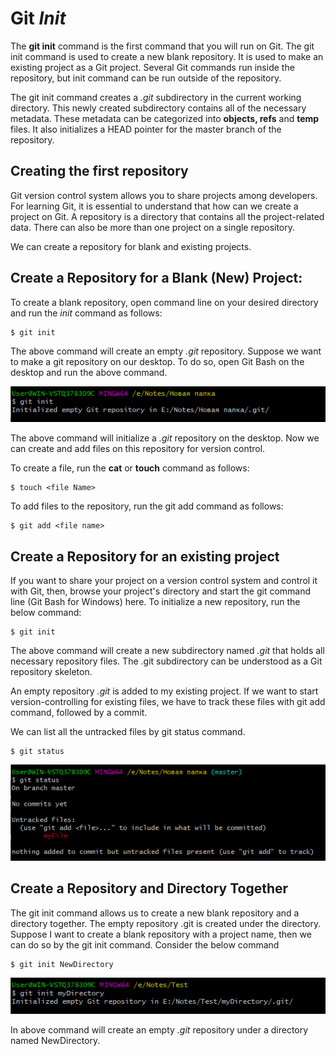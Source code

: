 # Git *Init*
The **git init** command is the first command that you will run on Git. The git init command is used to create a new blank repository. It is used to make an existing project as a Git project. Several Git commands run inside the repository, but init command can be run outside of the repository.

The git init command creates a *.git* subdirectory in the current working directory. This newly created subdirectory contains all of the necessary metadata. These metadata can be categorized into **objects, refs** and **temp** files. It also initializes a HEAD pointer for the master branch of the repository.

## Creating the first repository
Git version control system allows you to share projects among developers. For learning Git, it is essential to understand that how can we create a project on Git. A repository is a directory that contains all the project-related data. There can also be more than one project on a single repository.

We can create a repository for blank and existing projects.

## Create a Repository for a Blank (New) Project:
To create a blank repository, open command line on your desired directory and run the *init* command as follows:

```
$ git init  
```

The above command will create an empty *.git* repository. Suppose we want to make a git repository on our desktop. To do so, open Git Bash on the desktop and run the above command.

![init](image/init.png)

The above command will initialize a *.git* repository on the desktop. Now we can create and add files on this repository for version control.

To create a file, run the **cat** or **touch** command as follows:

```
$ touch <file Name>  
```

To add files to the repository, run the git add command as follows:

```
$ git add <file name>  
```

## Create a Repository for an existing project
If you want to share your project on a version control system and control it with Git, then, browse your project's directory and start the git command line (Git Bash for Windows) here. To initialize a new repository, run the below command:

```
$ git init  
```

The above command will create a new subdirectory named *.git* that holds all necessary repository files. The .git subdirectory can be understood as a Git repository skeleton.

An empty repository *.git* is added to my existing project. If we want to start version-controlling for existing files, we have to track these files with git add command, followed by a commit.

We can list all the untracked files by git status command.
```
$ git status    
```

![status](image/status.png)

## Create a Repository and Directory Together
The git init command allows us to create a new blank repository and a directory together. The empty repository .git is created under the directory. Suppose I want to create a blank repository with a project name, then we can do so by the git init command. Consider the below command
```
$ git init NewDirectory  
```

![directory](image/directory.png)

In above command will create an empty *.git* repository under a directory named NewDirectory.
